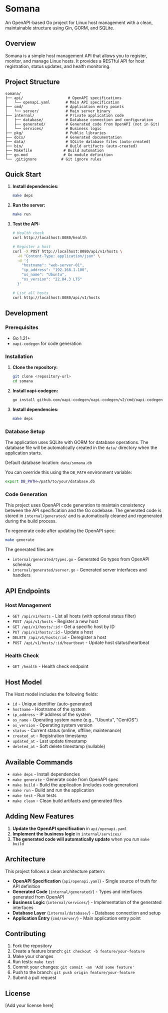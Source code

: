 # Somana

An OpenAPI-based Go project for Linux host management with a clean, maintainable structure using Gin, GORM, and SQLite.

## Overview

Somana is a simple host management API that allows you to register, monitor, and manage Linux hosts. It provides a RESTful API for host registration, status updates, and health monitoring.

## Project Structure

```
somana/
├── api/                    # OpenAPI specifications
│   └── openapi.yaml       # Main API specification
├── cmd/                   # Application entry points
│   └── server/            # Main server binary
├── internal/              # Private application code
│   ├── database/          # Database connection and configuration
│   ├── generated/         # Generated code from OpenAPI (not in Git)
│   └── services/          # Business logic
├── pkg/                   # Public libraries
├── docs/                  # Generated documentation
├── data/                  # SQLite database files (auto-created)
├── bin/                   # Build artifacts (auto-created)
├── Makefile              # Build automation
├── go.mod                # Go module definition
└── .gitignore           # Git ignore rules
```

## Quick Start

1. **Install dependencies:**
   ```bash
   make deps
   ```

2. **Run the server:**
   ```bash
   make run
   ```

3. **Test the API:**
   ```bash
   # Health check
   curl http://localhost:8080/health
   
   # Register a host
   curl -X POST http://localhost:8080/api/v1/hosts \
     -H "Content-Type: application/json" \
     -d '{
       "hostname": "web-server-01",
       "ip_address": "192.168.1.100",
       "os_name": "Ubuntu",
       "os_version": "22.04.3 LTS"
     }'
   
   # List all hosts
   curl http://localhost:8080/api/v1/hosts
   ```

## Development

### Prerequisites

- Go 1.21+
- `oapi-codegen` for code generation

### Installation

1. **Clone the repository:**
   ```bash
   git clone <repository-url>
   cd somana
   ```

2. **Install oapi-codegen:**
   ```bash
   go install github.com/oapi-codegen/oapi-codegen/v2/cmd/oapi-codegen@latest
   ```

3. **Install dependencies:**
   ```bash
   make deps
   ```

### Database Setup

The application uses SQLite with GORM for database operations. The database file will be automatically created in the `data/` directory when the application starts.

Default database location: `data/somana.db`

You can override this using the `DB_PATH` environment variable:
```bash
export DB_PATH=/path/to/your/database.db
```

### Code Generation

This project uses OpenAPI code generation to maintain consistency between the API specification and the Go codebase. The generated code is stored in `internal/generated/` and is automatically cleaned and regenerated during the build process.

To regenerate code after updating the OpenAPI spec:

```bash
make generate
```

The generated files are:
- `internal/generated/types.go` - Generated Go types from OpenAPI schemas
- `internal/generated/server.go` - Generated server interfaces and handlers

## API Endpoints

### Host Management

- `GET /api/v1/hosts` - List all hosts (with optional status filter)
- `POST /api/v1/hosts` - Register a new host
- `GET /api/v1/hosts/:id` - Get a specific host by ID
- `PUT /api/v1/hosts/:id` - Update a host
- `DELETE /api/v1/hosts/:id` - Deregister a host
- `POST /api/v1/hosts/:id/heartbeat` - Update host status/heartbeat

### Health Check

- `GET /health` - Health check endpoint

## Host Model

The Host model includes the following fields:

- `id` - Unique identifier (auto-generated)
- `hostname` - Hostname of the system
- `ip_address` - IP address of the system
- `os_name` - Operating system name (e.g., "Ubuntu", "CentOS")
- `os_version` - Operating system version
- `status` - Current status (online, offline, maintenance)
- `created_at` - Registration timestamp
- `updated_at` - Last update timestamp
- `deleted_at` - Soft delete timestamp (nullable)

## Available Commands

- `make deps` - Install dependencies
- `make generate` - Generate code from OpenAPI spec
- `make build` - Build the application (includes code generation)
- `make run` - Build and run the application
- `make test` - Run tests
- `make clean` - Clean build artifacts and generated files

## Adding New Features

1. **Update the OpenAPI specification** in `api/openapi.yaml`
2. **Implement the business logic** in `internal/services/`
3. **The generated code will automatically update** when you run `make build`

## Architecture

This project follows a clean architecture pattern:

- **OpenAPI Specification** (`api/openapi.yaml`) - Single source of truth for API definition
- **Generated Code** (`internal/generated/`) - Types and interfaces generated from OpenAPI
- **Business Logic** (`internal/services/`) - Implementation of the generated interfaces
- **Database Layer** (`internal/database/`) - Database connection and setup
- **Application Entry** (`cmd/server/`) - Main application entry point

## Contributing

1. Fork the repository
2. Create a feature branch: `git checkout -b feature/your-feature`
3. Make your changes
4. Run tests: `make test`
5. Commit your changes: `git commit -am 'Add some feature'`
6. Push to the branch: `git push origin feature/your-feature`
7. Submit a pull request

## License

[Add your license here] 